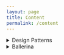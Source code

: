 ```yaml
---
layout: page
title: Content
permalink: /content
---
```


<details>
  <summary>Design Patterns</summary>

  <a href="https://isurunuwanthilaka.github.io/engineering/2020/04/27/singleton-patterns">Singleton Pattern</a>

</details>

<details>
  <summary>Ballerina</summary>

  <a href="https://isurunuwanthilaka.github.io/engineering/2020/05/15/ballerina-medium-connector">Ballerina connector for Medium</a>

</details>

